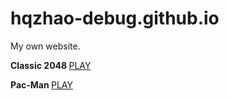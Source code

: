 # hqzhao-debug.github.io
My own website.

<p><strong class="important">Classic 2048 </strong><a href="https://hqzhao-debug.github.io/Classic%202048/">PLAY</a></p>
<p><strong class="important">Pac-Man </strong><a href="https://hqzhao-debug.github.io/Pac-Man/">PLAY</a></p>
